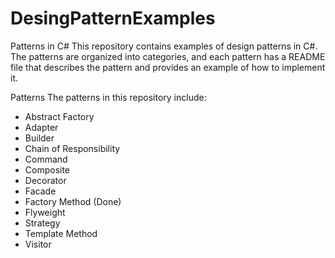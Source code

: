 # DesingPatternExamples

Patterns in C#
This repository contains examples of design patterns in C#. The patterns are organized into categories, and each pattern has a README file that describes the pattern and provides an example of how to implement it.

Patterns
The patterns in this repository include:

- Abstract Factory
- Adapter
- Builder
- Chain of Responsibility
- Command
- Composite
- Decorator
- Facade
- Factory Method (Done)
- Flyweight
- Strategy
- Template Method
- Visitor
